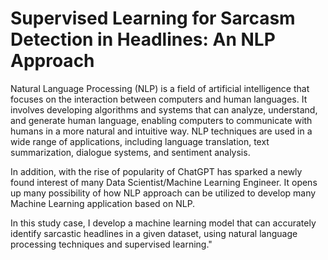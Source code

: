 # Supervised Learning for Sarcasm Detection in Headlines: An NLP Approach
Natural Language Processing (NLP) is a field of artificial intelligence that focuses on the interaction between computers and human languages. It involves developing algorithms and systems that can analyze, understand, and generate human language, enabling computers to communicate with humans in a more natural and intuitive way. NLP techniques are used in a wide range of applications, including language translation, text summarization, dialogue systems, and sentiment analysis.

In addition, with the rise of popularity of ChatGPT has sparked a newly found interest of many Data Scientist/Machine Learning Engineer. It opens up many possibility of how NLP approach can be utilized to develop many Machine Learning application based on NLP.

In this study case, I develop a machine learning model that can accurately identify sarcastic headlines in a given dataset, using natural language processing techniques and supervised learning."

